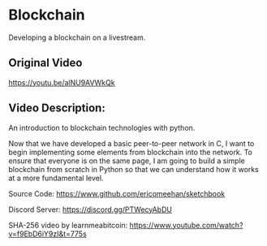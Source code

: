 #  Blockchain

Developing a blockchain on a livestream.

## Original Video

https://youtu.be/alNU9AVWkQk


## Video Description:

An introduction to blockchain technologies with python.  

Now that we have developed a basic peer-to-peer network in C, I want to begin implementing some elements from blockchain into the network.  To ensure that everyone is on the same page, I am going to build a simple blockchain from scratch in Python so that we can understand how it works at a more fundamental level.

Source Code:
https://www.github.com/ericomeehan/sketchbook

Discord Server:
https://discord.gg/PTWecyAbDU

SHA-256 video by learnmeabitcoin:
https://www.youtube.com/watch?v=f9EbD6iY9zI&t=775s

